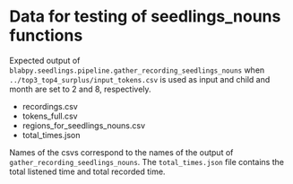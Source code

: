 # Data for testing of seedlings_nouns functions

Expected output of `blabpy.seedlings.pipeline.gather_recording_seedlings_nouns` when `../top3_top4_surplus/input_tokens.csv` is used as input and child and month are set to 2 and 8, respectively.

- recordings.csv
- tokens_full.csv
- regions_for_seedlings_nouns.csv
- total_times.json

Names of the csvs correspond to the names of the output of `gather_recording_seedlings_nouns`.
The `total_times.json` file contains the total listened time and total recorded time.
